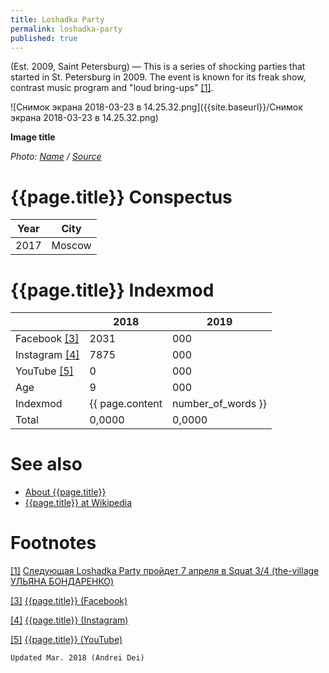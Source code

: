 ```yaml
---
title: Loshadka Party
permalink: loshadka-party
published: true
---
```


(Est. 2009, Saint Petersburg) — This is a series of shocking parties that started in St. Petersburg in 2009. The event is known for its freak show, contrast music program and "loud bring-ups" <span id="a1">[\[1\]](#f1)</span>.
 
 ![Снимок экрана 2018-03-23 в 14.25.32.png]({{site.baseurl}}/Снимок экрана 2018-03-23 в 14.25.32.png)

**Image title**

*Photo: [Name](index) / [Source](index)*

# {{page.title}} Conspectus

|Year|City|
|-|-|
|2017|Moscow|

# {{page.title}} Indexmod

||2018|2019|
|-|-|-|
|Facebook <span id="a3">[\[3\]](#f3)</span>|2031|000|
|Instagram <span id="a4">[\[4\]](#f4)</span>|7875|000|
|YouTube <span id="a5">[\[5\]](#f5)</span>|0|000|
|Age|9|000|
|Indexmod|{{ page.content | number_of_words }}||
|Total|0,0000|0,0000|

# See also

+ [About {{page.title}}](index)
+ [{{page.title}} at Wikipedia](index)

# Footnotes

[[1]](#a1) <span id="f1"></span> [Следующая Loshadka Party пройдет 7 апреля в Squat 3/4 (the-village УЛЬЯНА БОНДАРЕНКО)](http://www.the-village.ru/village/weekend/wknd-news/306567-loshadka-18)

[[3]](#a3) <span id="f3"></span> [{{page.title}} (Facebook)](index)

[[4]](#a4) <span id="f4"></span> [{{page.title}} (Instagram)](index)

[[5]](#a5) <span id="f5"></span> [{{page.title}} (YouTube)](index)

`Updated Mar. 2018 (Andrei Dei)`

